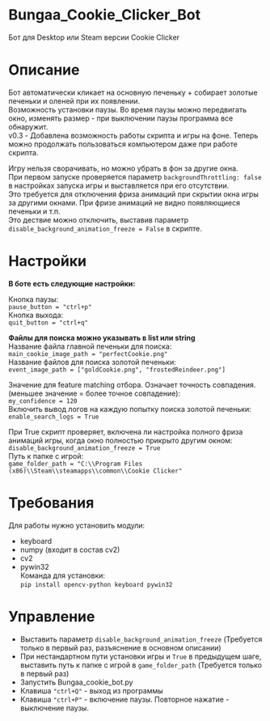 # Bungaa_Cookie_Clicker_Bot
Бот для Desktop или Steam версии Cookie Clicker  

# Описание
Бот автоматически кликает на основную печеньку + собирает золотые печеньки и оленей при их появлении.  
Возможность установки паузы. Во время паузы можно передвигать окно, изменять размер - при выключении паузы программа все обнаружит.  
v0.3 - Добавлена возможность работы скрипта и игры на фоне. Теперь можно продолжать пользоваться компьютером даже при работе скрипта.  
  
Игру нельзя сворачивать, но можно убрать в фон за другие окна.  
При первом запуске проверяется параметр `backgroundThrottling: false` в настройках запуска игры и выставляется при его отсутствии.  
Это требуется для отключения фриза анимаций при скрытии окна игры за другими окнами. При фризе анимаций не видно появляющиеся печеньки и т.п.  
Это дествие можно отключить, выставив параметр `disable_background_animation_freeze = False` в скрипте.  
  
# Настройки
**В боте есть следующие настройки:**  
  
  Кнопка паузы:  
  `pause_button = "ctrl+p"`  
  Кнопка выхода:  
  `quit_button = "ctrl+q"`  
    
  **Файлы для поиска можно указывать в list или string**  
  Название файла главной печеньки для поиска:  
  `main_cookie_image_path = "perfectCookie.png"`  
  Название файлов для поиска золотой печеньки:  
  `event_image_path = ["goldCookie.png", "frostedReindeer.png"]`  
    
  Значение для feature matching отбора. Означает точность совпадения. (меньшее значение = более точное совпадение):  
  `my_confidence = 120`  
  Включить вывод логов на каждую попытку поиска золотой печеньки:  
  `enable_search_logs = True`  
    
  При True скрипт проверяет, включена ли настройка полного фриза анимаций игры, когда окно полностью прикрыто другим окном:  
  `disable_background_animation_freeze = True`  
  Путь к папке с игрой:  
  `game_folder_path = "C:\\Program Files (x86)\\Steam\\steamapps\\common\\Cookie Clicker"`  
  
# Требования
Для работы нужно установить модули:  
  - keyboard  
  - numpy (входит в состав cv2)  
  - cv2  
  - pywin32  
  Команда для установки:  
  `pip install opencv-python keyboard pywin32`  


# Управление
  - Выставить параметр `disable_background_animation_freeze` (Требуется только в первый раз, разъяснение в основном описании)  
  - При нестандартном пути установки игры и `True` в предыдущем шаге, выставить путь к папке с игрой в `game_folder_path` (Требуется только в первый раз)  
  - Запустить Bungaa_cookie_bot.py  
  - Клавиша `"ctrl+Q"` - выход из программы  
  - Клавиша `"ctrl+P"` - включение паузы. Повторное нажатие - выключение паузы.  
  
